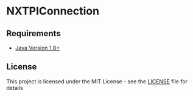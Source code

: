 # NXTPIConnection

## Requirements
* [Java Version 1.8+](https://java.com/en/download/)

## License

This project is licensed under the MIT License - see the [LICENSE](LICENSE) file for details

